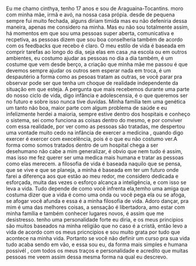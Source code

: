 Eu me chamo cinthya, tenho 17 anos e sou de Araguaína-Tocantins. moro com minha mãe, irmã e avó, na nossa casa própia. 
desde de pequena sempre fui muito fechada, alguns diriam timida mas eu não defeniria dessa maneira, apenas me considero na minha. 
Mas eu não sou totalmente assim, há momentos em que sou uma pessoas super aberta, comunicativa e recpetiva, as pessoas dizem que sou
boa conselheria também de acordo com os feedbacks que recebo é claro. O meu estilo de vida é baseada em comprir tarefas ao longo do 
dia, seja elas em casa ,na escola ou em outros ambientes, eu costumo ajudar as pessoas no dia a dia também, é um costume que vem desde 
berço, a criação que minha mãe me passou é que devemos sempre ajudar os outros sem esperar nada em troca, é um despautério a forma como
as pesoas tratam as outras, se você parar pra observar pode ser que tenha um choque de realidade independente da situação em que esteja.
      A pergunta que mais recebemos durante uma parte do nosso ciclo de vida, digo infância e adolescensia, é o que queremos ser no futuro
e sobre isso nunca tive duvídas. Minha família tem uma genética um tanto não boa, maior parte com algum problema de saúde e eu infelizmente
herdei a maioria, sempre estive dentro dos hospitais e conheço o sistema, sei como funciona as coisas dentro do mesmo, e por conviver com
essa realidade, por ver como as pessoas são tratadas, me despertou uma vontade muito cedo na infância de exercer a medicina , quando digo 
exercer é exercer com execelência, pois é o que eu não costumo ver.A forma como somos tratados dentro de um hospital chega a ser desehumano 
não cabe a mim generalizar, é obvio que nem tudo é assim, mas isso me fez querer ser uma medica mais humana e tratar as pessoas como elas merecem. 
      a filosofia de vida é baseada naquilo que se pensa, que se vive e que se planeja, a minha é baseada em ter um futuro onde farei a diferença aos
que estão ao meu redor, me considero dedicada e esforçada, muita das vezes o esforço alcança a inteligência, e com isso se leva a vida. Tudo depende 
de como você infrenta ela,temho uma amiga  que costuma dizer que a vida é como uma onda ou você pega ela ou se afoga, se afogar você afunda e essa é 
a minha filosofia de vida. Adoro dançar, pra mim é uma das melhores coisas, a sensação é libertadora, amo estar com minha família e também conhecer 
lugares novos, é assim que me desistresso. tenho uma personalidade forte eu diria, e os meus principios são muitos baseados na minha religião que no
caso é a cristã, então levo a vida de acordo com os meus pricncipios e sou muito grata por tudo que acontece na minha vida.
       Portanto se você não definir um curso pra sua vida tudo acaba sendo em vão, e essa sou eu, da forma mais simples e humana possivél , com todos 
os meus traços e personalidade e acredito que muitas pessoas me veem assim dessa mesma forma na qual eu descrevo.  
